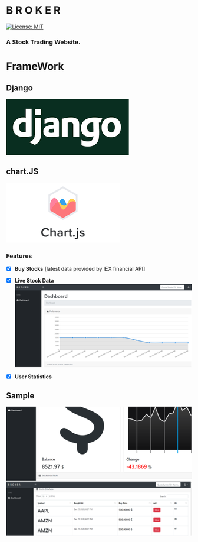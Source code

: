# B R O K E R
[![License: MIT](https://img.shields.io/badge/License-MIT-yellow.svg)](https://opensource.org/licenses/MIT)


### A Stock Trading Website.
# FrameWork

## Django

![Alt text](broker/images/scrshots/djngo.png?raw=true "Title") 
    
## chart.JS 

![Alt text](broker/images/scrshots/chrt.png?raw=true "Title")





### Features
- [x] **Buy Stocks** [latest data provided by IEX financial API]
  
- [x] **Live Stock Data**
    ![Alt text](broker/images/scrshots/1.png?raw=true "Title")
  
- [x] **User Statistics** 




## Sample 
![Alt text](broker/images/scrshots/2.png?raw=true "Title")
![Alt text](broker/images/scrshots/3.png?raw=true "Title")
